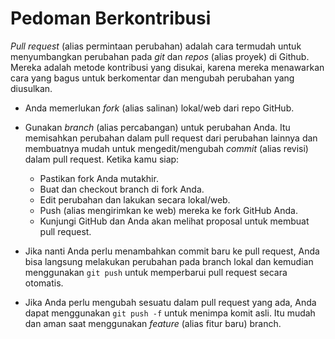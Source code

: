 # Pedoman Berkontribusi

*Pull request* (alias permintaan perubahan) adalah cara termudah untuk menyumbangkan perubahan pada *git* dan *repos* (alias proyek) di Github. Mereka adalah metode kontribusi yang disukai, karena mereka menawarkan cara yang bagus untuk berkomentar dan mengubah perubahan yang diusulkan.

* Anda memerlukan *fork* (alias salinan) lokal/web dari repo GitHub.
* Gunakan *branch* (alias percabangan) untuk perubahan Anda. Itu memisahkan perubahan dalam pull request dari perubahan lainnya dan membuatnya mudah untuk mengedit/mengubah *commit* (alias revisi) dalam pull request. Ketika kamu siap:
  - Pastikan fork Anda mutakhir.
  - Buat dan checkout branch di fork Anda.
  - Edit perubahan dan lakukan secara lokal/web.
  - Push (alias mengirimkan ke web) mereka ke fork GitHub Anda.
  - Kunjungi GitHub dan Anda akan melihat proposal untuk membuat pull request.

* Jika nanti Anda perlu menambahkan commit baru ke pull request, Anda bisa langsung melakukan perubahan pada branch lokal dan kemudian menggunakan `git push` untuk memperbarui pull request secara otomatis.

* Jika Anda perlu mengubah sesuatu dalam pull request yang ada, Anda dapat menggunakan `git push -f` untuk menimpa komit asli. Itu mudah dan aman saat menggunakan *feature* (alias fitur baru) branch.

